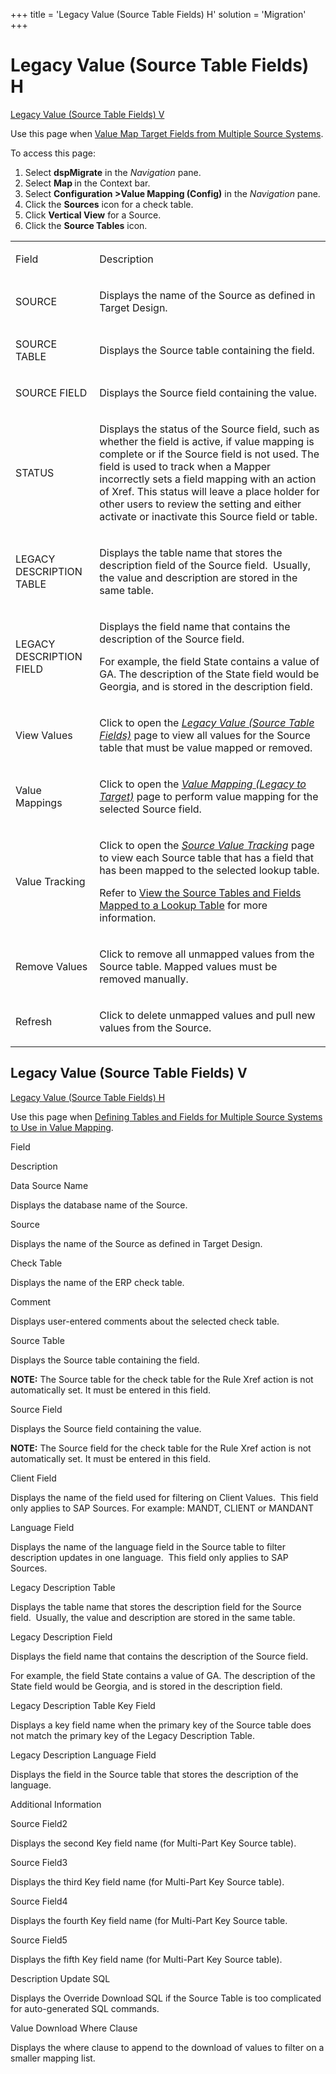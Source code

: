 +++
title = 'Legacy Value (Source Table Fields) H'
solution = 'Migration'
+++

# Legacy Value (Source Table Fields) H

[Legacy Value (Source Table Fields) V](#LegacyV)

<div class="use">

Use this page when [Value Map Target Fields from Multiple Source
Systems](../Use_Cases/Value_Map_Target_Fields_from_Mulitple_Source_Systems).

</div>

To access this page:

1.  Select <span style="font-weight: bold;">dspMigrate</span> in the
    <span style="font-style: italic;">Navigation</span> pane.
2.  Select <span style="font-weight: bold;">Map </span>in the Context
    bar.
3.  Select <span style="font-weight: bold;">Configuration \>Value
    Mapping (Config)</span> in the
    <span style="font-style: italic;">Navigation</span> pane.
4.  Click the <span style="font-weight: bold;">Sources</span> icon for a
    check table.
5.  Click <span style="font-weight: bold;">Vertical View</span> for a
    Source.
6.  Click the <span style="font-weight: bold;">Source Tables</span>
    icon.

<table>
<tbody>
<tr class="odd">
<td><p>Field</p></td>
<td><p>Description</p></td>
</tr>
<tr class="even">
<td><p>SOURCE</p></td>
<td><p>Displays the name of the Source as defined in Target Design.</p></td>
</tr>
<tr class="odd">
<td><p>SOURCE TABLE</p></td>
<td><p>Displays the Source table containing the field.</p></td>
</tr>
<tr class="even">
<td><p>SOURCE FIELD</p></td>
<td><p>Displays the Source field containing the value.</p></td>
</tr>
<tr class="odd">
<td><p>STATUS</p></td>
<td><p>Displays the status of the Source field, such as whether the field is active, if value mapping is complete or if the Source field is not used. The field is used to track when a Mapper incorrectly sets a field mapping with an action of Xref. This status will leave a place holder for other users to review the setting and either activate or inactivate this Source field or table.</p></td>
</tr>
<tr class="even">
<td><p>LEGACY DESCRIPTION TABLE</p></td>
<td><p>Displays the table name that stores the description field of the Source field.  Usually, the value and description are stored in the same table.</p></td>
</tr>
<tr class="odd">
<td><p>LEGACY DESCRIPTION FIELD</p></td>
<td><p>Displays the field name that contains the description of the Source field.</p>
<p>For example, the field State contains a value of GA. The description of the State field would be Georgia, and is stored in the description field.</p></td>
</tr>
<tr class="even">
<td><p>View Values</p></td>
<td><p>Click to open the <em><a href="Legacy_Value_Source_Table_Fields_H">Legacy Value (Source Table Fields)</a></em> page to view all values for the Source table that must be value mapped or removed.</p></td>
</tr>
<tr class="odd">
<td><p>Value Mappings</p></td>
<td><p>Click to open the <em><a href="Value_Mapping_Legacy_to_Target_H">Value Mapping (Legacy to Target)</a></em> page to perform value mapping for the selected Source field.</p></td>
</tr>
<tr class="even">
<td><p>Value Tracking</p></td>
<td><p>Click to open the <em><a href="Source_Value_Tracking">Source Value Tracking</a></em> page to view each Source table that has a field that has been mapped to the selected lookup table.</p>
<p>Refer to <a href="../Use_Cases/View_the_Source_Tables_and_Fields_Mapped_to_a_Lookup_Table">View the Source Tables and Fields Mapped to a Lookup Table</a> for more information.</p></td>
</tr>
<tr class="odd">
<td><p>Remove Values</p></td>
<td><p>Click to remove all unmapped values from the Source table. Mapped values must be removed manually.</p></td>
</tr>
<tr class="even">
<td><p>Refresh</p></td>
<td><p>Click to delete unmapped values and pull new values from the Source.</p></td>
</tr>
</tbody>
</table>

## <span id="LegacyV"></span>Legacy Value (Source Table Fields) V

[Legacy Value (Source Table Fields) H](#top)

<div class="use">

Use this page when [Defining Tables and Fields for Multiple Source
Systems to Use in Value
Mapping](../Use_Cases/Value_Map_Target_Fields_from_Mulitple_Source_Systems).

</div>

Field

Description

Data Source Name

Displays the database name of the Source.

Source

Displays the name of the Source as defined in Target Design.

Check Table

Displays the name of the ERP check table.

Comment

Displays user-entered comments about the selected check table.

Source Table

Displays the Source table containing the field.

**NOTE:** The Source table for the check table for the Rule Xref action
is not automatically set. It must be entered in this field.

Source Field

Displays the Source field containing the value.

**NOTE:** The Source field for the check table for the Rule Xref action
is not automatically set. It must be entered in this field.

Client Field

Displays the name of the field used for filtering on Client
Values.  This field only applies to SAP Sources. For example: MANDT,
CLIENT or MANDANT

Language Field

Displays the name of the language field in the Source table to filter
description updates in one language.  This field only applies to SAP
Sources.

Legacy Description Table

Displays the table name that stores the description field for the Source
field.  Usually, the value and description are stored in the same table.

Legacy Description Field

Displays the field name that contains the description of the Source
field.

For example, the field State contains a value of GA. The description of
the State field would be Georgia, and is stored in the description
field.

Legacy Description Table Key Field

Displays a key field name when the primary key of the Source table does
not match the primary key of the Legacy Description Table.

Legacy Description Language Field

Displays the field in the Source table that stores the description of
the language.

Additional Information

Source Field2

Displays the second Key field name (for Multi-Part Key Source table).

Source Field3

Displays the third Key field name (for Multi-Part Key Source table).

Source Field4

Displays the fourth Key field name (for Multi-Part Key Source table.

Source Field5

Displays the fifth Key field name (for Multi-Part Key Source table).

Description Update SQL

Displays the Override Download SQL if the Source Table is too
complicated for auto-generated SQL commands.

Value Download Where Clause

Displays the where clause to append to the download of values to filter
on a smaller mapping list.
